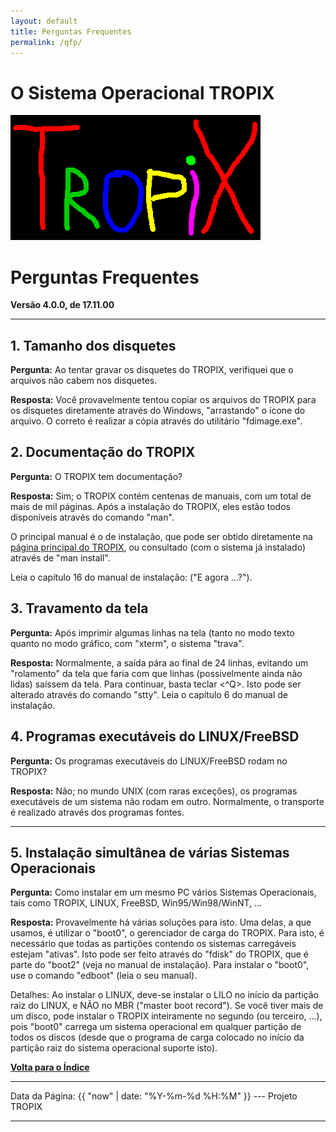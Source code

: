 ```yaml
---
layout: default 
title: Perguntas Frequentes 
permalink: /qfp/
---
```


# O Sistema Operacional TROPIX

![Tropix](./tropix.gif)

Perguntas Frequentes
==================== 
**Versão 4.0.0, de 17.11.00**

------------------------------------------------------------------------
## 1. Tamanho dos disquetes

**Pergunta:** Ao tentar gravar os disquetes do TROPIX, verifiquei que o
arquivos não cabem nos disquetes.

**Resposta:** Você provavelmente tentou copiar os arquivos do TROPIX
para os disquetes diretamente através do Windows, \"arrastando\" o ícone
do arquivo. O correto é realizar a cópia através do utilitário
\"fdimage.exe\".

## 2. Documentação do TROPIX

**Pergunta:** O TROPIX tem documentação?

**Resposta:** Sim; o TROPIX contém centenas de manuais, com um total de
mais de mil páginas. Após a instalação do TROPIX, eles estão todos
disponíveis através do comando \"man\".

O principal manual é o de instalação, que pode ser obtido diretamente na
[página principal do TROPIX](index.html#manual), ou consultado (com o
sistema já instalado) através de \"man install\".

Leia o capítulo 16 do manual de instalação: (\"E agora \...?\").

## 3. Travamento da tela

**Pergunta:** Após imprimir algumas linhas na tela (tanto no modo texto
quanto no modo gráfico, com \"xterm\", o sistema \"trava\".

**Resposta:** Normalmente, a saída pára ao final de 24 linhas, evitando
um \"rolamento\" da tela que faria com que linhas (possivelmente ainda
não lidas) saíssem da tela. Para continuar, basta teclar \<\^Q\>. Isto
pode ser alterado através do comando \"stty\". Leia o capítulo 6 do
manual de instalação.


## 4. Programas executáveis do LINUX/FreeBSD

**Pergunta:** Os programas executáveis do LINUX/FreeBSD rodam no TROPIX?

**Resposta:** Não; no mundo UNIX (com raras exceções), os programas
executáveis de um sistema não rodam em outro. Normalmente, o transporte
é realizado através dos programas fontes.

------------------------------------------------------------------------

## 5. Instalação simultânea de várias Sistemas Operacionais

**Pergunta:** Como instalar em um mesmo PC vários Sistemas Operacionais,
tais como TROPIX, LINUX, FreeBSD, Win95/Win98/WinNT, \...

**Resposta:** Provavelmente há várias soluções para isto. Uma delas, a
que usamos, é utilizar o \"boot0\", o gerenciador de carga do TROPIX.
Para isto, é necessário que todas as partições contendo os sistemas
carregáveis estejam \"ativas\". Isto pode ser feito através do \"fdisk\"
do TROPIX, que é parte do \"boot2\" (veja no manual de instalação). Para
instalar o \"boot0\", use o comando \"edboot\" (leia o seu manual).

Detalhes: Ao instalar o LINUX, deve-se instalar o LILO no início da
partição raiz do LINUX, e NÃO no MBR (\"master boot record\"). Se você
tiver mais de um disco, pode instalar o TROPIX inteiramente no segundo
(ou terceiro, \...), pois \"boot0\" carrega um sistema operacional em
qualquer partição de todos os discos (desde que o programa de carga
colocado no início da partição raiz do sistema operacional suporte
isto).

**[Volta para o Índice](index.html)**

<hr>
  Data da Página: {{ "now" | date: "%Y-%m-%d %H:%M" }}  --- Projeto TROPIX
<hr>
